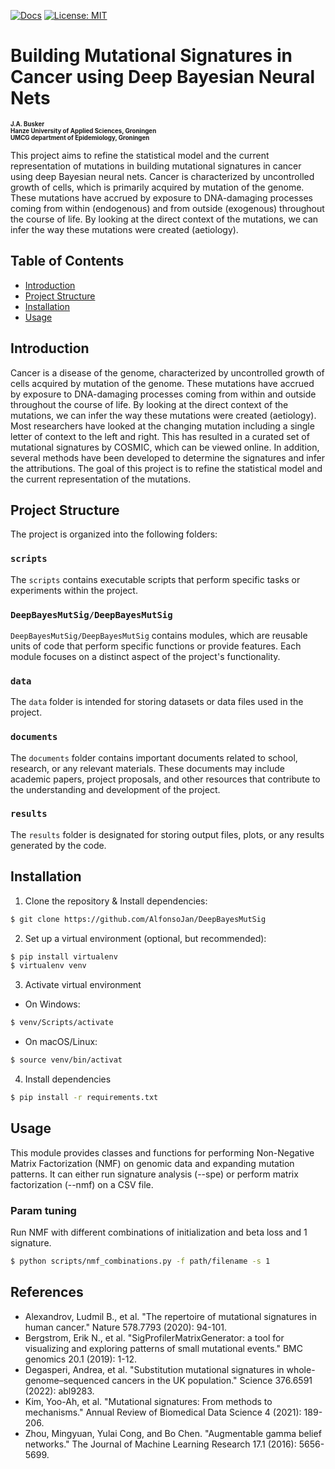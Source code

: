[![Docs](https://img.shields.io/badge/docs-latest-blue.svg)](https://osf.io/t6j7u/wiki/home/) 
[![License: MIT](https://img.shields.io/badge/License-MIT-yellow.svg)](https://opensource.org/licenses/MIT)

# Building Mutational Signatures in Cancer using Deep Bayesian Neural Nets

<sub><sub>**J.A. Busker**</sub></sub>    
<sub><sub>**Hanze University of Applied Sciences, Groningen**</sub></sub>    
<sub><sub>**UMCG department of Epidemiology, Groningen**</sub></sub>

This project aims to refine the statistical model and the current representation of mutations in building mutational signatures in cancer using deep Bayesian neural nets. Cancer is characterized by uncontrolled growth of cells, which is primarily acquired by mutation of the genome. These mutations have accrued by exposure to DNA-damaging processes coming from within (endogenous) and from outside (exogenous) throughout the course of life. By looking at the direct context of the mutations, we can infer the way these mutations were created (aetiology).

## Table of Contents

- [Introduction](#introduction)
- [Project Structure](#project-structure)
- [Installation](#installation)
- [Usage](#usage)

## Introduction

Cancer is a disease of the genome, characterized by uncontrolled growth of cells acquired by mutation of the genome. These mutations have accrued by exposure to DNA-damaging processes coming from within and outside throughout the course of life. By looking at the direct context of the mutations, we can infer the way these mutations were created (aetiology). Most researchers have looked at the changing mutation including a single letter of context to the left and right. This has resulted in a curated set of mutational signatures by COSMIC, which can be viewed online. In addition, several methods have been developed to determine the signatures and infer the attributions. The goal of this project is to refine the statistical model and the current representation of the mutations.

## Project Structure

The project is organized into the following folders:

### `scripts`

The `scripts` contains executable scripts that perform specific tasks or experiments within the project.

### `DeepBayesMutSig/DeepBayesMutSig`

`DeepBayesMutSig/DeepBayesMutSig` contains modules, which are reusable units of code that perform specific functions or provide features. Each module focuses on a distinct aspect of the project's functionality.

### `data`

The `data` folder is intended for storing datasets or data files used in the project.

### `documents`

The `documents` folder contains important documents related to school, research, or any relevant materials. These documents may include academic papers, project proposals, and other resources that contribute to the understanding and development of the project.

### `results`

The `results` folder is designated for storing output files, plots, or any results generated by the code.

## Installation

1. Clone the repository & Install dependencies:

```bash
$ git clone https://github.com/AlfonsoJan/DeepBayesMutSig
```

2. Set up a virtual environment (optional, but recommended):

```bash
$ pip install virtualenv
$ virtualenv venv
```

3. Activate virtual environment

* On Windows:

```bash
$ venv/Scripts/activate
```

* On macOS/Linux:

```bash
$ source venv/bin/activat
```

4. Install dependencies

```bash
$ pip install -r requirements.txt
```

## Usage

This module provides classes and functions for performing Non-Negative Matrix Factorization (NMF)
on genomic data and expanding mutation patterns. It can either run signature analysis (--spe) or perform matrix factorization (--nmf) on a CSV file.

### Param tuning

Run NMF with different combinations of initialization and beta loss and 1 signature.

```bash
$ python scripts/nmf_combinations.py -f path/filename -s 1
```

## References

- Alexandrov, Ludmil B., et al. "The repertoire of mutational signatures in human cancer." Nature 578.7793 (2020): 94-101.
- Bergstrom, Erik N., et al. "SigProfilerMatrixGenerator: a tool for visualizing and exploring patterns of small mutational events." BMC genomics 20.1 (2019): 1-12.
- Degasperi, Andrea, et al. "Substitution mutational signatures in whole-genome–sequenced cancers in the UK population." Science 376.6591 (2022): abl9283.
- Kim, Yoo-Ah, et al. "Mutational signatures: From methods to mechanisms." Annual Review of Biomedical Data Science 4 (2021): 189-206.
- Zhou, Mingyuan, Yulai Cong, and Bo Chen. "Augmentable gamma belief networks." The Journal of Machine Learning Research 17.1 (2016): 5656-5699.
